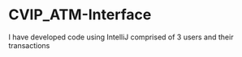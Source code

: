 # CVIP_ATM-Interface
I have developed code using IntelliJ
comprised of 3 users and their transactions
